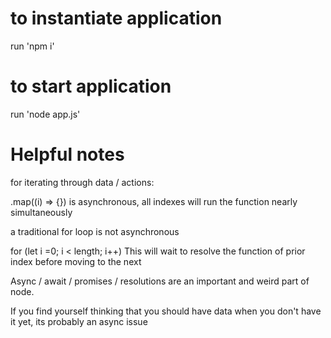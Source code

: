 # to instantiate application
run 'npm i'

# to start application
run 'node app.js'

# Helpful notes
for iterating through data / actions:

.map((i) => {}) is asynchronous, all indexes will run the function nearly simultaneously

a traditional for loop is not asynchronous

for (let i =0; i < length; i++) This will wait to resolve the function of prior index before moving to the next


Async / await / promises / resolutions are an important and weird part of node. 

If you find yourself thinking that you should have data when you don't have it yet, its probably an async issue

